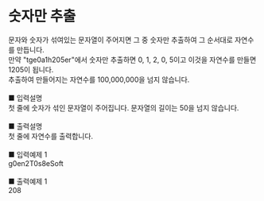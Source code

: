 # 숫자만 추출
문자와 숫자가 섞여있는 문자열이 주어지면 그 중 숫자만 추출하여 그 순서대로 자연수를 만듭니다.<br>
만약 "tge0a1h205er"에서 숫자만 추출하면 0, 1, 2, 0, 5이고 이것을 자연수를 만들면 1205이 됩니다.<br>
추출하여 만들어지는 자연수를 100,000,000을 넘지 않습니다.<br>
<br>
■ 입력설명<br>
첫 줄에 숫자가 섞인 문자열이 주어집니다. 문자열의 길이는 50을 넘지 않습니다.<br>
<br>
■ 출력설명<br>
첫 줄에 자연수를 출력합니다.<br>
<br>
■ 입력예제 1<br>
g0en2T0s8eSoft<br>
<br>
■ 출력예제 1<br>
208